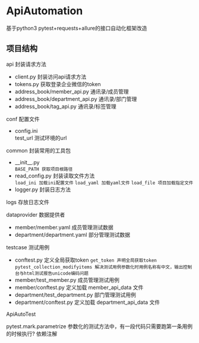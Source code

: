 # ApiAutomation
基于python3 pytest+requests+allure的接口自动化框架改造

## 项目结构
api 封装请求方法
+   client.py 封装访问api请求方法
+   tokens.py 获取登录企业微信的token
+   address_book/member_api.py 通讯录/成员管理
+   address_book/department_api.py 通讯录/部门管理
+   address_book/tag_api.py 通讯录/标签管理

conf 配置文件
+   config.ini \
test_url 测试环境的url

common 封装常用的工具包
+   \_\_init\_\_.py \
`BASE_PATH 获取项目根路径`
+   read_config.py 封装读取文件方法\
`load_ini 加载ini配置文件`
`load_yaml 加载yaml文件`
`load_file 项目加载指定文件`
+   logger.py 封装日志方法

logs 存放日志文件

dataprovider 数据提供者
+   member/member.yaml 成员管理测试数据
+   department/department.yaml 部分管理测试数据

testcase 测试用例
+   conftest.py 定义全局获取token
`get_token 声明全局获取token`
`pytest_collection_modifyitems 解决测试用例参数化时用例名称有中文，输出控制台与html测试报告unicode编码问题`
+   member/test_member.py 成员管理测试用例
+   member/conftest.py 定义加载 member_api_data 文件
+   department/test_department.py 部门管理测试用例
+   department/conftest.py 定义加载 department_api_data 文件

ApiAutoTest

pytest.mark.parametrize 参数化的测试方法中，有一段代码只需要跑第一条用例的时候执行?
依赖注解